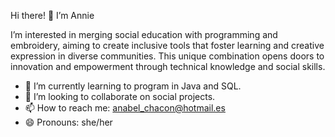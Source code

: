 Hi there! 👋 I’m Annie

I’m interested in merging social education with programming and embroidery, aiming to create inclusive tools that foster learning and creative expression in diverse communities. This unique combination opens doors to innovation and empowerment through technical knowledge and social skills.

- 🌱 I’m currently learning to program in Java and SQL.
- 💞️ I’m looking to collaborate on social projects.
- 📫 How to reach me: anabel_chacon@hotmail.es
- 😄 Pronouns: she/her
  

<!---
anniechacon/anniechacon is a ✨ special ✨ repository because its `README.md` (this file) appears on your GitHub profile.
You can click the Preview link to take a look at your changes.
--->
